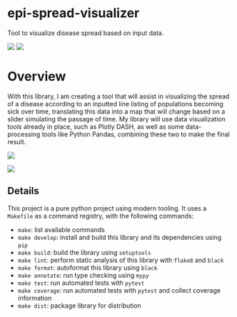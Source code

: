 # epi-spread-visualizer
Tool to visualize disease spread based on input data.

![](https://img.shields.io/github/license/scb-school/epi-spread-visualizer)
![](https://img.shields.io/github/issues/scb-school/epi-spread-visualizer)
# Overview
With this library, I am creating a tool that will assist in visualizing the spread of a disease according to an inputted line listing of populations becoming sick over time, translating this data into a map that will change based on a slider simulating the passage of time. My library will use data visualization tools already in place, such as Plotly DASH, as well as some data-processing tools like Python Pandas, combining these two to make the final result.

![](https://img.shields.io/github/actions/workflow/status/scb-school/epi-spread-visualizer/build.yml)

![](https://codecov.io/gh/scb-school/epi-spread-visualizer)

## Details
This project is a pure python project using modern tooling. It uses a `Makefile` as a command registry, with the following commands:
- `make`: list available commands
- `make develop`: install and build this library and its dependencies using `pip`
- `make build`: build the library using `setuptools`
- `make lint`: perform static analysis of this library with `flake8` and `black`
- `make format`: autoformat this library using `black`
- `make annotate`: run type checking using `mypy`
- `make test`: run automated tests with `pytest`
- `make coverage`: run automated tests with `pytest` and collect coverage information
- `make dist`: package library for distribution

